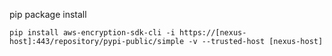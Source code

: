 
pip package install

```
pip install aws-encryption-sdk-cli -i https://[nexus-host]:443/repository/pypi-public/simple -v --trusted-host [nexus-host] 
```
